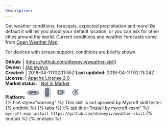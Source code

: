 ```yaml
---
description: 
---
```

Get weather conditions, forecasts, expected precipitation and more!  By default it will tell
you about your default location, or you can ask for other cities around the world.  Current
conditions and weather forecasts come from [Open Weather Map](https://openweathermap.org).

For devices with screen support, conditions are briefly shown.

**Github:** | (https://github.com/dleweyiv/weather-skill)  
**Owner:** | [@dleweyiv](https://github.com/dleweyiv)  
**Created:** | 2018-04-11T02:11:55Z  **Last updated:** 2018-04-11T02:13:24Z  
**License:** | [Apache License 2.0](https://api.github.com/licenses/apache-2.0)  
**Market status:** | [Not in Market](https://market.mycroft.ai/skill/)  
**Platform:**   ![](.gitbook/assets/mark-1-icon.png)  ![](.gitbook/assets/mark-2-icon.png)  ![](.gitbook/assets/picroft-icon.png)  ![](.gitbook/assets/kde.png)   
{% hint style="warning" %}
This skill is not aproved by Mycroft skill tester.
{% endhint %}
  {% tabs %}
{% tab title="Install by mycroft-msm" %}
``` mycroft-msm install https://github.com/dleweyiv/weather-skill```
{% endtab %}
  {% endtabs %}
  
